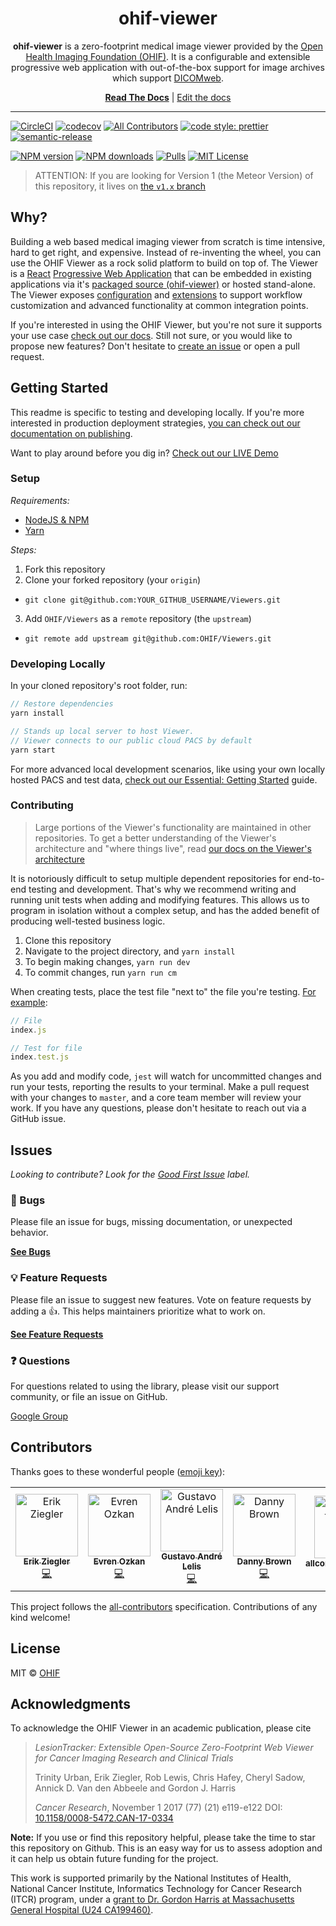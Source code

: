 <!-- prettier-ignore-start -->
<!-- markdownlint-disable -->
<div align="center">
  <h1>ohif-viewer</h1>
  <p><strong>ohif-viewer</strong> is a zero-footprint medical image viewer provided by the <a href="http://ohif.org/">Open Health Imaging Foundation (OHIF)</a>. It is a configurable and extensible progressive web application with out-of-the-box support for image archives which support <a href="https://www.dicomstandard.org/dicomweb/">DICOMweb</a>.</p>
</div>


<div align="center">
  <a href="https://docs.ohif.org/"><strong>Read The Docs</strong></a> |
  <a href="https://github.com/OHIF/Viewers/tree/master/docs/latest">Edit the docs</a>
</div>


<hr />

[![CircleCI][circleci-image]][circleci-url]
[![codecov][codecov-image]][codecov-url]
[![All Contributors](https://img.shields.io/badge/all_contributors-6-orange.svg?style=flat-square)](#contributors)
[![code style: prettier][prettier-image]][prettier-url]
[![semantic-release][semantic-image]][semantic-url]

[![NPM version][npm-version-image]][npm-url]
[![NPM downloads][npm-downloads-image]][npm-url]
[![Pulls][docker-pulls-img]][docker-image-url]
[![MIT License][license-image]][license-url]
<!-- markdownlint-enable -->
<!-- prettier-ignore-end -->

> ATTENTION: If you are looking for Version 1 (the Meteor Version) of this
> repository, it lives on
> [the `v1.x` branch](https://github.com/OHIF/Viewers/tree/v1.x)

## Why?

Building a web based medical imaging viewer from scratch is time intensive, hard
to get right, and expensive. Instead of re-inventing the wheel, you can use the
OHIF Viewer as a rock solid platform to build on top of. The Viewer is a
[React][react-url] [Progressive Web Application][pwa-url] that can be embedded
in existing applications via it's [packaged source
(ohif-viewer)][ohif-viewer-url] or hosted stand-alone. The Viewer exposes
[configuration][configuration-url] and [extensions][extensions-url] to support
workflow customization and advanced functionality at common integration points.

If you're interested in using the OHIF Viewer, but you're not sure it supports
your use case [check out our docs](https://docs.ohif.org/). Still not sure, or
you would like to propose new features? Don't hesitate to
[create an issue](https://github.com/OHIF/Viewers/issues) or open a pull
request.

## Getting Started

This readme is specific to testing and developing locally. If you're more
interested in production deployment strategies,
[you can check out our documentation on publishing](https://docs.ohif.org/).

Want to play around before you dig in?
[Check out our LIVE Demo](https://viewer.ohif.org/)

### Setup

_Requirements:_

- [NodeJS & NPM](https://nodejs.org/en/download/)
- [Yarn](https://yarnpkg.com/lang/en/docs/install/)

_Steps:_

1. Fork this repository
2. Clone your forked repository (your `origin`)

- `git clone git@github.com:YOUR_GITHUB_USERNAME/Viewers.git`

3. Add `OHIF/Viewers` as a `remote` repository (the `upstream`)

- `git remote add upstream git@github.com:OHIF/Viewers.git`

### Developing Locally

In your cloned repository's root folder, run:

```js
// Restore dependencies
yarn install

// Stands up local server to host Viewer.
// Viewer connects to our public cloud PACS by default
yarn start
```

For more advanced local development scenarios, like using your own locally
hosted PACS and test data,
[check out our Essential: Getting Started](https://docs.ohif.org/essentials/getting-started.html)
guide.

### Contributing

> Large portions of the Viewer's functionality are maintained in other
> repositories. To get a better understanding of the Viewer's architecture and
> "where things live", read
> [our docs on the Viewer's architecture](https://docs.ohif.org/advanced/architecture.html#diagram)

It is notoriously difficult to setup multiple dependent repositories for
end-to-end testing and development. That's why we recommend writing and running
unit tests when adding and modifying features. This allows us to program in
isolation without a complex setup, and has the added benefit of producing
well-tested business logic.

1. Clone this repository
2. Navigate to the project directory, and `yarn install`
3. To begin making changes, `yarn run dev`
4. To commit changes, run `yarn run cm`

When creating tests, place the test file "next to" the file you're testing.
[For example](https://github.com/OHIF/Viewers/blob/master/src/utils/index.test.js):

```js
// File
index.js

// Test for file
index.test.js
```

As you add and modify code, `jest` will watch for uncommitted changes and run
your tests, reporting the results to your terminal. Make a pull request with
your changes to `master`, and a core team member will review your work. If you
have any questions, please don't hesitate to reach out via a GitHub issue.

## Issues

_Looking to contribute? Look for the [Good First Issue][good-first-issue]
label._

### 🐛 Bugs

Please file an issue for bugs, missing documentation, or unexpected behavior.

[**See Bugs**][bugs]

### 💡 Feature Requests

Please file an issue to suggest new features. Vote on feature requests by adding
a 👍. This helps maintainers prioritize what to work on.

[**See Feature Requests**][requests-feature]

### ❓ Questions

For questions related to using the library, please visit our support community,
or file an issue on GitHub.

[Google Group][google-group]

## Contributors

Thanks goes to these wonderful people
([emoji key](https://allcontributors.org/docs/en/emoji-key)):

<!-- ALL-CONTRIBUTORS-LIST:START - Do not remove or modify this section -->
<!-- prettier-ignore -->
<table><tr><td align="center"><a href="https://github.com/swederik"><img src="https://avatars3.githubusercontent.com/u/607793?v=4" width="100px;" alt="Erik Ziegler"/><br /><sub><b>Erik Ziegler</b></sub></a><br /><a href="https://github.com/OHIF/Viewers/commits?author=swederik" title="Code">💻</a></td><td align="center"><a href="https://github.com/evren217"><img src="https://avatars1.githubusercontent.com/u/4920551?v=4" width="100px;" alt="Evren Ozkan"/><br /><sub><b>Evren Ozkan</b></sub></a><br /><a href="https://github.com/OHIF/Viewers/commits?author=evren217" title="Code">💻</a></td><td align="center"><a href="https://github.com/galelis"><img src="https://avatars3.githubusercontent.com/u/2378326?v=4" width="100px;" alt="Gustavo André Lelis"/><br /><sub><b>Gustavo André Lelis</b></sub></a><br /><a href="https://github.com/OHIF/Viewers/commits?author=galelis" title="Code">💻</a></td><td align="center"><a href="http://dannyrb.com/"><img src="https://avatars1.githubusercontent.com/u/5797588?v=4" width="100px;" alt="Danny Brown"/><br /><sub><b>Danny Brown</b></sub></a><br /><a href="https://github.com/OHIF/Viewers/commits?author=dannyrb" title="Code">💻</a></td><td align="center"><a href="https://github.com/all-contributors/all-contributors-bot"><img src="https://avatars3.githubusercontent.com/u/46843839?v=4" width="100px;" alt="allcontributors[bot]"/><br /><sub><b>allcontributors[bot]</b></sub></a><br /><a href="https://github.com/OHIF/Viewers/commits?author=allcontributors" title="Documentation">📖</a></td><td align="center"><a href="https://www.linkedin.com/in/siliconvalleynextgeneration/"><img src="https://avatars0.githubusercontent.com/u/1230575?v=4" width="100px;" alt="Esref Durna"/><br /><sub><b>Esref Durna</b></sub></a><br /><a href="#question-EsrefDurna" title="Answering Questions">💬</a></td></tr></table>

<!-- ALL-CONTRIBUTORS-LIST:END -->

This project follows the
[all-contributors](https://github.com/all-contributors/all-contributors)
specification. Contributions of any kind welcome!

## License

MIT © [OHIF](https://github.com/OHIF)

## Acknowledgments

To acknowledge the OHIF Viewer in an academic publication, please cite

> _LesionTracker: Extensible Open-Source Zero-Footprint Web Viewer for Cancer
> Imaging Research and Clinical Trials_
>
> Trinity Urban, Erik Ziegler, Rob Lewis, Chris Hafey, Cheryl Sadow, Annick D.
> Van den Abbeele and Gordon J. Harris
>
> _Cancer Research_, November 1 2017 (77) (21) e119-e122 DOI:
> [10.1158/0008-5472.CAN-17-0334](https://www.doi.org/10.1158/0008-5472.CAN-17-0334)

**Note:** If you use or find this repository helpful, please take the time to
star this repository on Github. This is an easy way for us to assess adoption
and it can help us obtain future funding for the project.

This work is supported primarily by the National Institutes of Health, National
Cancer Institute, Informatics Technology for Cancer Research (ITCR) program,
under a
[grant to Dr. Gordon Harris at Massachusetts General Hospital (U24 CA199460)](https://projectreporter.nih.gov/project_info_description.cfm?aid=8971104).

<!--
Links:
-->

<!-- prettier-ignore-start -->
<!-- ROW -->
[all-contributors-image]: https://img.shields.io/badge/all_contributors-0-orange.svg?style=flat-square
[contributing-url]: https://github.com/OHIF/Viewers/blob/react/CONTRIBUTING.md
[circleci-image]: https://circleci.com/gh/OHIF/Viewers.svg?style=svg
[circleci-url]: https://circleci.com/gh/OHIF/Viewers
[codecov-image]: https://codecov.io/gh/OHIF/Viewers/branch/react/graph/badge.svg
[codecov-url]: https://codecov.io/gh/OHIF/Viewers/branch/react
[prettier-image]: https://img.shields.io/badge/code_style-prettier-ff69b4.svg?style=flat-square
[prettier-url]: https://github.com/prettier/prettier
[semantic-image]: https://img.shields.io/badge/%20%20%F0%9F%93%A6%F0%9F%9A%80-semantic--release-e10079.svg
[semantic-url]: https://github.com/semantic-release/semantic-release
<!-- ROW -->
[npm-url]: https://npmjs.org/package/ohif-viewer
[npm-downloads-image]: https://img.shields.io/npm/dm/ohif-viewer.svg?style=flat-square
[npm-version-image]: https://img.shields.io/npm/v/ohif-viewer.svg?style=flat-square
[docker-pulls-img]: https://img.shields.io/docker/pulls/ohif/viewer.svg?style=flat-square
[docker-image-url]: https://hub.docker.com/r/ohif/viewer
[license-image]: https://img.shields.io/badge/license-MIT-blue.svg?style=flat-square
[license-url]: LICENSE
<!-- DOCS -->
[react-url]: https://reactjs.org/
[pwa-url]: https://developers.google.com/web/progressive-web-apps/
[ohif-viewer-url]: https://www.npmjs.com/package/ohif-viewer
[configuration-url]: https://docs.ohif.org/essentials/configuration.html
[extensions-url]: https://docs.ohif.org/advanced/extensions.html
<!-- Misc. -->
[react-viewer]: https://github.com/OHIF/Viewers/tree/react
<!-- Issue Boilerplate -->
[bugs]: https://github.com/OHIF/Viewers/labels/bug
[requests-feature]: https://github.com/OHIF/Viewers/labels/enhancement
[good-first-issue]: https://github.com/OHIF/Viewers/labels/good%20first%20issue
[google-group]: https://groups.google.com/forum/#!forum/cornerstone-platform
<!-- prettier-ignore-end -->
